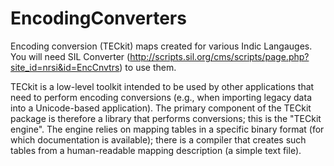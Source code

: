 EncodingConverters
=================

Encoding conversion (TECkit) maps created for various Indic Langauges. You will need SIL Converter (http://scripts.sil.org/cms/scripts/page.php?site_id=nrsi&id=EncCnvtrs) to use them.

TECkit is a low-level toolkit intended to be used by other applications that need to perform encoding conversions (e.g., when importing legacy data into a Unicode-based application). The primary component of the TECkit package is therefore a library that performs conversions; this is the "TECkit engine". The engine relies on mapping tables in a specific binary format (for which documentation is available); there is a compiler that creates such tables from a human-readable mapping description (a simple text file).
